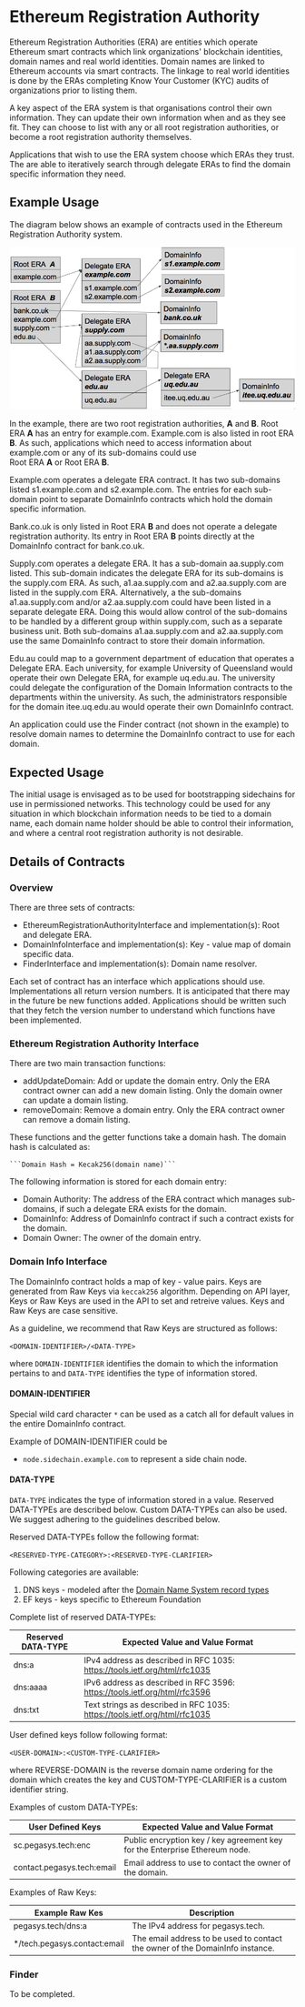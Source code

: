 # Ethereum Registration Authority

Ethereum Registration Authorities (ERA) are entities which operate Ethereum
smart contracts which link organizations' blockchain identities, domain names 
and real world identities. Domain names are linked to Ethereum accounts via
smart contracts. The linkage to real world identities is done by the ERAs 
completing Know Your Customer (KYC) audits of organizations prior to listing them. 

A key aspect of the ERA system is that organisations control their own information.
They can update their own information when and as they see fit. They can choose to 
list with any or all root registration authorities, or become a root registration 
authority themselves. 

Applications that wish to use the ERA system choose which ERAs they trust. The are 
able to iteratively search through delegate ERAs to find the domain specific information
they need.  


## Example Usage
The diagram below shows an example of contracts used in the Ethereum Registration 
Authority system.

![alt text](era-arch1.png "Architecture")

In the example, there are two root registration authorities, **A** and **B**. Root ERA **A** 
has an entry for example.com. Example.com is also listed in root ERA **B**. As such, applications
which need to access information about example.com or any of its sub-domains could use  
Root ERA **A** or Root ERA **B**. 

Example.com operates a delegate ERA contract. It has two sub-domains listed s1.example.com and 
s2.example.com. The entries for each sub-domain point to separate DomainInfo contracts which 
hold the domain specific information. 

Bank.co.uk is only listed in Root ERA **B** and does not operate a delegate registration
authority. Its entry in Root ERA **B** points directly at the DomainInfo contract for 
bank.co.uk.

Supply.com operates a delegate ERA. It has a sub-domain aa.supply.com listed. This sub-domain
indicates the delegate ERA for its sub-domains is the supply.com ERA. As such, a1.aa.supply.com
and a2.aa.supply.com are listed in the supply.com ERA. Alternatively, a the sub-domains
a1.aa.supply.com and/or a2.aa.supply.com could have been listed in a separate delegate ERA.
Doing this would allow control of the sub-domains to be handled by a different group within
supply.com, such as a separate business unit. Both sub-domains a1.aa.supply.com and a2.aa.supply.com
use the same DomainInfo contract to store their domain information. 

Edu.au could map to a government department of education that operates a 
Delegate ERA. Each university, for example University of Queensland would 
operate their own Delegate ERA, for example uq.edu.au. The university could 
delegate the configuration of the Domain Information contracts to the 
departments within the university. As such, the administrators responsible 
for the domain itee.uq.edu.au would operate their own DomainInfo 
contract.

An application could use the Finder contract (not shown in the example) to resolve
domain names to determine the DomainInfo contract to use for each domain.

## Expected Usage
The initial usage is envisaged as to be used for bootstrapping sidechains for use in permissioned 
networks. This technology could be used for any situation in which blockchain information needs 
to be tied to a domain name, each domain name holder should be able to control their information,
and where a central root registration authority is not desirable.  


## Details of Contracts 
### Overview
There are three sets of contracts:
* EthereumRegistrationAuthorityInterface and implementation(s): Root and delegate ERA.
* DomainInfoInterface and implementation(s): Key - value map of domain specific data.
* FinderInterface and implementation(s): Domain name resolver.

Each set of contract has an interface which applications should use. Implementations all return
version numbers. It is anticipated that there may in the future be new functions added. Applications
should be written such that they fetch the version number to understand which functions have
been implemented.  


### Ethereum Registration Authority Interface
There are two main transaction functions:
* addUpdateDomain: Add or update the domain entry. Only the ERA contract owner can add a new 
domain listing. Only the domain owner can update a domain listing.
* removeDomain: Remove a domain entry. Only the ERA contract owner can remove a domain listing.

These functions and the getter functions take a domain hash. The domain hash is calculated as:

    ```Domain Hash = Kecak256(domain name)```

The following information is stored for each domain entry:
* Domain Authority: The address of the ERA contract which manages sub-domains, if such
   a delegate ERA exists for the domain. 
* DomainInfo: Address of DomainInfo contract if such a contract exists for the domain.
* Domain Owner: The owner of the domain entry.


### Domain Info Interface
The DomainInfo contract holds a map of key - value pairs. Keys are generated from Raw Keys via `keccak256` algorithm.
Depending on API layer, Keys or Raw Keys are used in the API to set and retreive values. Keys and Raw Keys are
case sensitive.

As a guideline, we recommend that Raw Keys are structured as follows:

```<DOMAIN-IDENTIFIER>/<DATA-TYPE>```

where `DOMAIN-IDENTIFIER` identifies the domain to which the information pertains to and `DATA-TYPE` identifies
the type of information stored.


#### DOMAIN-IDENTIFIER

Special wild card character `*` can be used as a catch all for default values in the entire DomainInfo contract.

Example of DOMAIN-IDENTIFIER could be
 - `node.sidechain.example.com` to represent a side chain node.


#### DATA-TYPE

`DATA-TYPE` indicates the type of information stored in a value. Reserved DATA-TYPEs
are described below. Custom DATA-TYPEs can also be used. We suggest adhering to the guidelines described below.

Reserved DATA-TYPEs follow the following format:

```<RESERVED-TYPE-CATEGORY>:<RESERVED-TYPE-CLARIFIER>```

Following categories are available:
1. DNS keys - modeled after the
[Domain Name System record types](https://en.wikipedia.org/wiki/List_of_DNS_record_types)
2. EF keys - keys specific to Ethereum Foundation

Complete list of reserved DATA-TYPEs:

| Reserved DATA-TYPE       | Expected Value and Value Format                                                  |
| ------------------------ | -------------------------------------------------------------------------------- |
| dns:a                    | IPv4 address as described in RFC 1035: https://tools.ietf.org/html/rfc1035       |
| dns:aaaa                 | IPv6 address as described in RFC 3596: https://tools.ietf.org/html/rfc3596       |
| dns:txt                  | Text strings as described in RFC 1035: https://tools.ietf.org/html/rfc1035       |

User defined keys follow following format:

```<USER-DOMAIN>:<CUSTOM-TYPE-CLARIFIER>```

where REVERSE-DOMAIN is the reverse domain name ordering for the domain which creates the key and CUSTOM-TYPE-CLARIFIER
is a custom identifier string.

Examples of custom DATA-TYPEs:

| User Defined Keys          | Expected Value and Value Format                                                  |
| -------------------------- | -------------------------------------------------------------------------------- |
| sc.pegasys.tech:enc        | Public encryption key / key agreement key for the Enterprise Ethereum node.      |
| contact.pegasys.tech:email | Email address to use to contact the owner of the domain.                         |

Examples of Raw Keys:

| Example Raw Kes                    | Description                            |
| ---------------------------------- | -------------------------------------- |
| pegasys.tech/dns:a                 | The IPv4 address for pegasys.tech.     |
| */tech.pegasys.contact:email       | The email address to be used to contact the owner of the DomainInfo instance. |


### Finder

To be completed.



